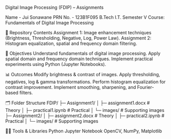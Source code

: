 Digital Image Processing (FDIP) – Assignments

Name - Jui Sonawane
PRN No. - 123B1F095
B.Tech I.T. Semester V
Course: Fundamentals of Digital Image Processing

📂 Repository Contents
Assignment 1: Image enhancement techniques (Brightness, Thresholding, Negative, Log, Power Law).
Assignment 2: Histogram equalization, spatial and frequency domain filtering.

🎯 Objectives
Understand fundamentals of digital image processing.
Apply spatial domain and frequency domain techniques.
Implement practical experiments using Python (Jupyter Notebooks).

📊 Outcomes
Modify brightness & contrast of images.
Apply thresholding, negatives, log & gamma transformations.
Perform histogram equalization for contrast improvement.
Implement smoothing, sharpening, and Fourier-based filters.

🗂 Folder Structure
FDIP/
├─ Assignment1/
│  ├─ assignment1.docx   # Theory
│  ├─ practical1.ipynb   # Practical
│  └─ images/            # Supporting images
├─ Assignment2/
│  ├─ assignment2.docx   # Theory
│  ├─ practical2.ipynb   # Practical
│  └─ images/            # Supporting images

🧑‍💻 Tools & Libraries
Python
Jupyter Notebook
OpenCV, NumPy, Matplotlib
